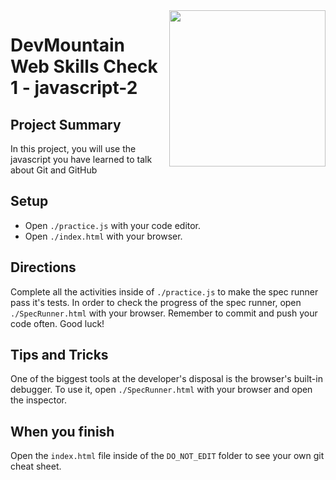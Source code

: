 <img src="https://s3.amazonaws.com/devmountain/readme-logo.png" width="250" align="right">

# DevMountain Web Skills Check 1 - javascript-2

## Project Summary

In this project, you will use the javascript you have learned to talk about Git and GitHub

## Setup

- Open `./practice.js` with your code editor.
- Open `./index.html` with your browser.

## Directions

Complete all the activities inside of `./practice.js` to make the spec runner pass it's tests. In order to check the progress of the spec runner, open `./SpecRunner.html` with your browser. Remember to commit and push your code often. Good luck!

## Tips and Tricks

One of the biggest tools at the developer's disposal is the browser's built-in debugger. To use it, open `./SpecRunner.html` with your browser and open the inspector.

## When you finish

Open the `index.html` file inside of the `DO_NOT_EDIT` folder to see your own git cheat sheet.
